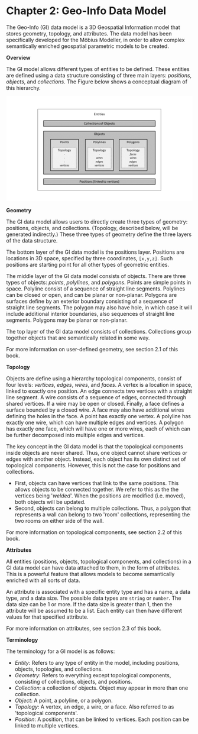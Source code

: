 # Chapter 2: Geo-Info Data Model

The Geo-Info (GI) data model is a 3D Geospatial Information model that stores geometry, topology, and attributes. The data model has been specifically developed for the Möbius Modeller, in order to allow complex semantically enriched geospatial parametric models to be created.

__Overview__

The GI model allows different types of entities to be defined. These entities are defined using a data structure consisting of three main layers: _positions_, _objects_, and _collections_. The Figure below shows a conceptual diagram of this hierarchy. 

![The layers of the GI data model.](./imgs/entities.PNG)

__Geometry__

The GI data model allows users to directly create three types of geometry: positions, objects, and collections. (Topology, described below, will be generated indirectly.) These three types of geometry define the three layers of the data structure. 

The bottom layer of the GI data model is the positions layer. Positions are locations in 3D space, specified by three coordinates, `[x,y,z]`. Such positions are starting point for all other types of geometric entities. 

The middle layer of the GI data model consists of objects. There are three  types of objects: _points_, _polylines_, and _polygons_. Points are simple points in space. Polyline consist of a sequence of straight line segments. Polylines can be closed or open, and can be planar or non-planar. Polygons are surfaces define by an exterior boundary consisting of a sequence of straight line segments. The polygon may also have hole, in which case it will include additional interior boundaries, also sequences of straight line segments. Polygons may be planar or non-planar. 

The top layer of the GI data model consists of collections. Collections group together objects that are semantically related in some way.

For more information on user-defined geometry, see section 2.1 of this book.

__Topology__

Objects are define using a hierarchy topological components, consist of four levels: _vertices_, _edges_, _wires_, and _faces_. A vertex is a location in space, linked to exactly one position. An edge connects two vertices with a straight line segment. A wire consists of a sequence of edges, connected through shared vertices. If a wire may be open or closed. Finally, a face defines a surface bounded by a closed wire. A face may also have additional wires defining the holes in the face. A point has exactly one vertex. A polyline has exactly one wire, which can have multiple edges and vertices. A polygon has exactly one face, which will have one or more wires, each of which can be further decomposed into multiple edges and vertices.

The key concept in the GI data model is that the topological components inside objects are never shared. Thus, one object cannot share vertices or edges with another object. Instead, each object has its own distinct set of topological components. However, this is not the case for positions and collections. 
  * First, objects can have vertices that link to the same positions. This allows objects to be connected together. We refer to this as the the vertices being '_welded_'. When the positions are modified (i.e. moved), both objects will be updated.
  * Second, objects can belong to multiple collections. Thus, a polygon that represents a wall can belong to two 'room' collections, representing the two rooms on either side of the wall.

For more information on topological components, see section 2.2 of this book.

__Attributes__

All entities (positions, objects, topological components, and collections) in a GI data model can have data attached to them, in the form of attributes. This is a powerful feature that allows models to become semantically enriched with all sorts of data. 

An attribute is associated with a specific entity type and has a name, a data type, and a data size. The possible data types are `string` or `number`. The data size can be 1 or more. If the data size is greater than 1, then the attribute will be assumed to be a list. Each entity can then have different values for that specified attribute.

For more information on attributes, see section 2.3 of this book.

 __Terminology__

 The terminology for a GI model is as follows:
  * _Entity_: Refers to any type of entity in the model, including positions, objects, topologies, and collections.
  * _Geometry_: Refers to everything except topological components, consisting of collections, objects, and positions.
  * _Collection_: a collection of objects. Object may appear in more than one collection. 
  * _Object_: A point, a polyline, or a polygon.
  * _Topology_: A vertex, an edge, a wire, or a face. Also referred to as 'topological components'. 
  * _Position_: A position, that can be linked to vertices. Each position can be linked to multiple vertices. 
